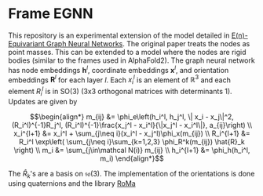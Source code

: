 # Frame EGNN

This repository is an experimental extension of the model detailed in [E(n)-Equivariant Graph Neural Networks](https://arxiv.org/abs/2102.09844v1). The original paper treats the nodes as point masses. This can be extended to a model where the nodes are rigid bodies (similar to the frames used in AlphaFold2). The graph neural network has node embeddings $\mathbf{h}^l$, coordinate embeddings $\mathbf{x}^l$, and orientation embeddings $\mathbf{R}^l$ for each layer $l$. Each $x^l_i$ is an element of $\mathbb R^3$ and each element $R^l_i$ is in $\mathrm{SO}(3)$ (3x3 orthogonal matrices with determinants 1). Updates are given by 

```math
\begin{align*}
m_{ij} &= \phi_e\left(h_i^l, h_j^l, \| x_i - x_j\|^2, (R_i^l)^{-1}R_j^l, (R_i^l)^{-1}\frac{x_j^l - x_i^l}{\|x_j^l - x_i^l\|}, a_{ij}\right) \\
x_i^{l+1} &= x_i^l + \sum_{j\neq i}(x_i^l - x_j^l)\phi_x(m_{ij}) \\
R_i^{l+1} &= R_i^l \exp\left( \sum_{j\neq i}\sum_{k=1,2,3} \phi_R^k(m_{ij}) \hat{R}_k \right) \\
m_i &= \sum_{j\in\mathcal N(i)} m_{ij} \\
h_i^{l+1} &= \phi_h(h_i^l, m_i)
\end{align*}
```

The $\hat R_k$'s are a basis on $\mathfrak{so}(3)$. The implementation of the orientations is done using quaternions and the library [RoMa](https://github.com/.naver/roma)
